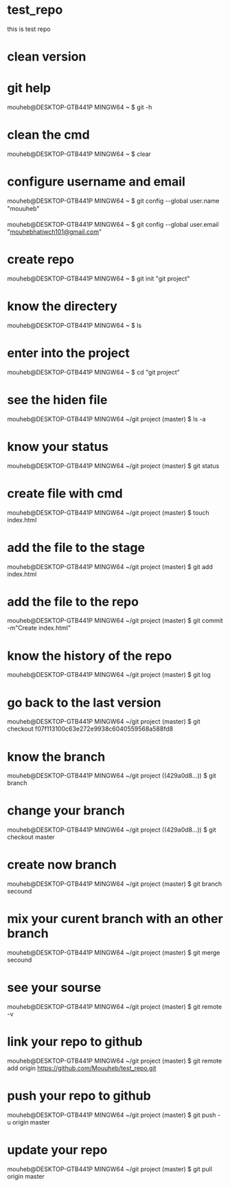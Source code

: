 # test_repo
this is test repo

# clean version

# git help
mouheb@DESKTOP-GTB441P MINGW64 ~
$ git -h

# clean the cmd
mouheb@DESKTOP-GTB441P MINGW64 ~
$ clear

# configure username and email
mouheb@DESKTOP-GTB441P MINGW64 ~
$ git config --global user.name "mouuheb"

mouheb@DESKTOP-GTB441P MINGW64 ~
$ git config --global user.email "mouhebhatiwch101@gmail.com"

# create repo
mouheb@DESKTOP-GTB441P MINGW64 ~
$ git init "git project"

# know the directery
mouheb@DESKTOP-GTB441P MINGW64 ~
$ ls

# enter into the project
mouheb@DESKTOP-GTB441P MINGW64 ~
$ cd "git project"

# see the hiden file
mouheb@DESKTOP-GTB441P MINGW64 ~/git project (master)
$ ls -a

# know your status
mouheb@DESKTOP-GTB441P MINGW64 ~/git project (master)
$ git status

# create file with cmd
mouheb@DESKTOP-GTB441P MINGW64 ~/git project (master)
$ touch index.html

# add the file to the stage
mouheb@DESKTOP-GTB441P MINGW64 ~/git project (master)
$ git add index.html

# add the file to the repo
mouheb@DESKTOP-GTB441P MINGW64 ~/git project (master)
$ git commit -m"Create index.html"

# know the history of the repo
mouheb@DESKTOP-GTB441P MINGW64 ~/git project (master)
$ git log

# go back to the last version
mouheb@DESKTOP-GTB441P MINGW64 ~/git project (master)
$ git checkout f07f113100c63e272e9938c6040559568a588fd8

# know the branch
mouheb@DESKTOP-GTB441P MINGW64 ~/git project ((429a0d8...))
$ git branch

# change your branch
mouheb@DESKTOP-GTB441P MINGW64 ~/git project ((429a0d8...))
$ git checkout master

# create now branch
mouheb@DESKTOP-GTB441P MINGW64 ~/git project (master)
$ git branch secound

# mix your curent branch with an other branch
mouheb@DESKTOP-GTB441P MINGW64 ~/git project (master)
$ git merge secound

# see your sourse
mouheb@DESKTOP-GTB441P MINGW64 ~/git project (master)
$ git remote -v

# link your repo to github
mouheb@DESKTOP-GTB441P MINGW64 ~/git project (master)
$ git remote add origin https://github.com/Mouuheb/test_repo.git

# push your repo to github 
mouheb@DESKTOP-GTB441P MINGW64 ~/git project (master)
$ git push -u origin master

# update your repo
mouheb@DESKTOP-GTB441P MINGW64 ~/git project (master)
$ git pull origin master
